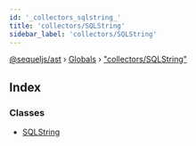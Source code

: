 ```yaml
---
id: '_collectors_sqlstring_'
title: 'collectors/SQLString'
sidebar_label: 'collectors/SQLString'
---
```


[@sequeljs/ast](../index.md) › [Globals](../globals.md) ›
["collectors/SQLString"](_collectors_sqlstring_.md)

## Index

### Classes

- [SQLString](../classes/_collectors_sqlstring_.sqlstring.md)
